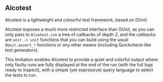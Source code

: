 ## Alcotest

Alcotest is a lightweight and colourful test framework, based on OUnit.

Alcotest exposes a much more restricted interface than OUnit, as you can
only pass to `Alcotest.run` a tree of callbacks of depth 2, and the
callbacks are `unit -> unit` functions that you can build using the
usual `OUnit.assert_*` functions or any other means (including
Quickcheck-like test generators).

This limitation enables Alcotest to provide a quiet and colorful
output where only faulty runs are fully displayed at the end of the
run (with the full logs ready to inspect), with a simple (yet
expressive) query language to select the tests to run.
